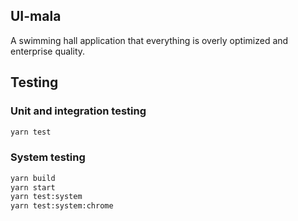 ## UI-mala

A swimming hall application that everything is overly optimized and enterprise quality.

## Testing

### Unit and integration testing

```bash
yarn test
```

### System testing
```bash
yarn build
yarn start
yarn test:system
yarn test:system:chrome
```
